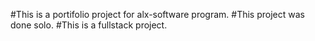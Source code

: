 #This is a portifolio project for alx-software program.
#This project was done solo.
#This is a fullstack project.


